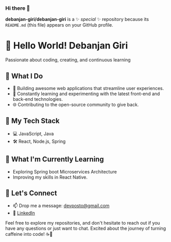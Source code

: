 ### Hi there 👋
**debanjan-giri/debanjan-giri** is a ✨ _special_ ✨ repository because its `README.md` (this file) appears on your GitHub profile.
# 👋 Hello World! Debanjan Giri

Passionate about coding, creating, and continuous learning

## 💼 What I Do

- 🔧 Building awesome web applications that streamline user experiences.
- 🚀 Constantly learning and experimenting with the latest front-end and back-end technologies.
- 🌐 Contributing to the open-source community to give back.

## 🚀 My Tech Stack

- 💻 JavaScript, Java
- 🛠️ React, Node.js, Spring

## 🌱 What I'm Currently Learning

- Exploring Spring boot Microservices Architecture
- Improving my skills in React Native.

## 🤝 Let's Connect

- 📫 Drop me a message: devposto@gmail.com
- 💼 [LinkedIn](https://www.linkedin.com/in/debanjanGiri)

Feel free to explore my repositories, and don't hesitate to reach out if you have any questions or just want to chat. Excited about the journey of turning caffeine into code! ☕🚀
